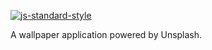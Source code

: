 [![js-standard-style](https://cdn.rawgit.com/feross/standard/master/badge.svg)](https://github.com/zhuangqh/cora)

A wallpaper application powered by Unsplash.
